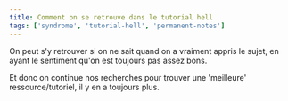 ```yaml
---
title: Comment on se retrouve dans le tutorial hell
tags: ['syndrome', 'tutorial-hell', 'permanent-notes']
---
```


On peut s'y retrouver si on ne sait quand on a vraiment appris le sujet, en ayant le sentiment qu'on est toujours pas assez bons.

Et donc on continue nos recherches pour trouver une 'meilleure' ressource/tutoriel, il y en a toujours plus.